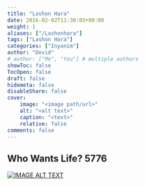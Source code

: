 ```yaml
---
title: "Lashon Hara"
date: 2016-02-02T11:30:03+00:00
weight: 1
aliases: ["/Lashonhara"]
tags: ["Lashon Hara"]
categories: ["Inyanim"]
author: "Dovid"
# author: ["Me", "You"] # multiple authors
showToc: false
TocOpen: false
draft: false
hidemeta: false
disableShare: false
cover:
    image: "<image path/url>"
    alt: "<alt text>"
    caption: "<text>"
    relative: false
comments: false
---
```

 ## Who Wants Life? 5776
[![IMAGE ALT TEXT](http://img.youtube.com/vi/oCwMzqqNbdc/0.jpg)](http://www.youtube.com/watch?v=oCwMzqqNbdc "Video Title")
